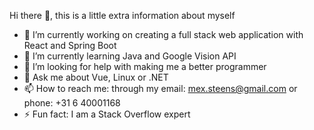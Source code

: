 Hi there 👋, this is a little extra information about myself

- 🔭 I’m currently working on creating a full stack web application with React and Spring Boot
- 🌱 I’m currently learning Java and Google Vision API
- 🤔 I’m looking for help with making me a better programmer
- 💬 Ask me about Vue, Linux or .NET
- 📫 How to reach me: through my email: mex.steens@gmail.com or phone: +31 6 40001168
- ⚡ Fun fact: I am a Stack Overflow expert
